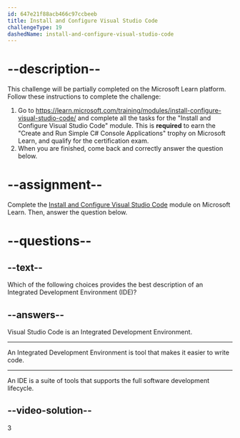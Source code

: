 ```yaml
---
id: 647e21f88acb466c97ccbeeb
title: Install and Configure Visual Studio Code
challengeType: 19
dashedName: install-and-configure-visual-studio-code
---
```


# --description--

This challenge will be partially completed on the Microsoft Learn platform. Follow these instructions to complete the challenge:

1. Go to <a href="https://learn.microsoft.com/training/modules/install-configure-visual-studio-code/" target="_blank" rel="noreferrer">https://learn.microsoft.com/training/modules/install-configure-visual-studio-code/</a> and complete all the tasks for the "Install and Configure Visual Studio Code" module. This is **required** to earn the "Create and Run Simple C# Console Applications" trophy on Microsoft Learn, and qualify for the certification exam.
1. When you are finished, come back and correctly answer the question below.

# --assignment--

Complete the <a href="https://learn.microsoft.com/training/modules/install-configure-visual-studio-code/" target="_blank" rel="noreferrer">Install and Configure Visual Studio Code</a> module on Microsoft Learn. Then, answer the question below.

# --questions--

## --text--

Which of the following choices provides the best description of an Integrated Development Environment (IDE)?

## --answers--

Visual Studio Code is an Integrated Development Environment.

---

An Integrated Development Environment is tool that makes it easier to write code.

---

An IDE is a suite of tools that supports the full software development lifecycle.

## --video-solution--

3
